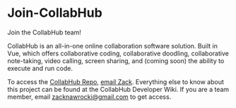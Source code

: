 # Join-CollabHub
Join the CollabHub team!

CollabHub is an all-in-one online collaboration software solution. Built in Vue, which offers collaborative coding, collaborative doodling, collaborative note-taking, video calling, screen sharing, and (coming soon) the ability to execute and run code. <br>


To access the [CollabHub Repo](https://github.com/zacknawrocki/CollabHub), [email Zack](mailto:zacknawrocki@gmail.com).
Everything else to know about this project can be found at the CollabHub Developer Wiki. If you are a team member, email zacknawrocki@gmail.com to get access.
